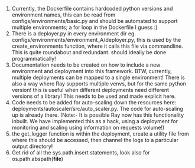 1. Currently, the Dockerfile contains hardcoded python versions and environment names, this can be read from
 configs/environments/basic.py and should be automated to support multiple environments; a for loop in the Dockerfile
  I guess :)
2. There is a deployer.py in every environment dir eg. configs/environments/environment_A/deployer.py, this is used by
 the create_environments function, where it calls this file via commandline. This is quite roundabout and  redundant.
    should ideally be done programmatically!
3. Documentation needs to be created on how to include a new environment and deployment into this framework.
 BTW, currently, multiple deployments can be mapped to a single environment! There is also a way where Ray supports
  multiple venvs, but for the same python version! this is useful when different deployments need different versions
   of a library! This needs to be used and made explicit here.
4. Code needs to be added for auto-scaling down the resources here: deployments/autoscaler/src/auto_scaler.py. The code
    for auto-scaling up is already there.
    (Note:- It is possible Ray now has this functionality inbuilt. We have implemented this as a hack, using a
    deployment for monitoring and scaling using information on requests volume!)
5. the get_logger function is within the deployment, create a utility file from where this should be accessed,
 then channel the logs to a particular output directory!
 6. Get rid of all the sys.path.insert statements, look also for os.path.abspath(__file__)
